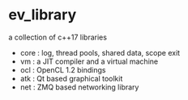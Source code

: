 # ev_library
a collection of c++17 libraries

- core : log, thread pools, shared data, scope exit
- vm   : a JIT compiler and a virtual machine
- ocl  : OpenCL 1.2 bindings
- atk  : Qt based graphical toolkit
- net  : ZMQ based networking library
